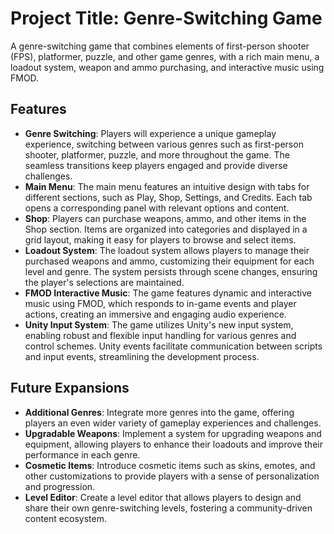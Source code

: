 # Project Title: Genre-Switching Game

A genre-switching game that combines elements of first-person shooter (FPS), platformer, puzzle, and other game genres, with a rich main menu, a loadout system, weapon and ammo purchasing, and interactive music using FMOD.

## Features

- **Genre Switching**: Players will experience a unique gameplay experience, switching between various genres such as first-person shooter, platformer, puzzle, and more throughout the game. The seamless transitions keep players engaged and provide diverse challenges.
- **Main Menu**: The main menu features an intuitive design with tabs for different sections, such as Play, Shop, Settings, and Credits. Each tab opens a corresponding panel with relevant options and content.
- **Shop**: Players can purchase weapons, ammo, and other items in the Shop section. Items are organized into categories and displayed in a grid layout, making it easy for players to browse and select items.
- **Loadout System**: The loadout system allows players to manage their purchased weapons and ammo, customizing their equipment for each level and genre. The system persists through scene changes, ensuring the player's selections are maintained.
- **FMOD Interactive Music**: The game features dynamic and interactive music using FMOD, which responds to in-game events and player actions, creating an immersive and engaging audio experience.
- **Unity Input System**: The game utilizes Unity's new input system, enabling robust and flexible input handling for various genres and control schemes. Unity events facilitate communication between scripts and input events, streamlining the development process.

## Future Expansions

- **Additional Genres**: Integrate more genres into the game, offering players an even wider variety of gameplay experiences and challenges.
- **Upgradable Weapons**: Implement a system for upgrading weapons and equipment, allowing players to enhance their loadouts and improve their performance in each genre.
- **Cosmetic Items**: Introduce cosmetic items such as skins, emotes, and other customizations to provide players with a sense of personalization and progression.
- **Level Editor**: Create a level editor that allows players to design and share their own genre-switching levels, fostering a community-driven content ecosystem.
